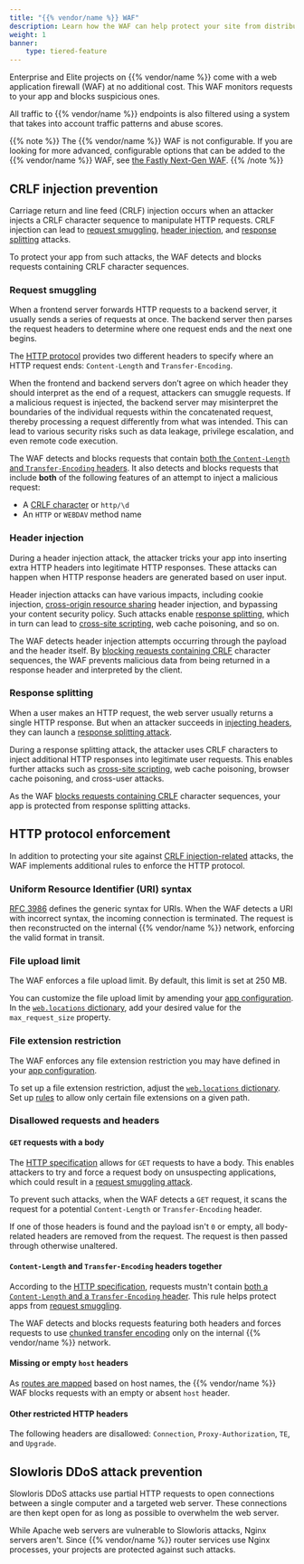 ```yaml
---
title: "{{% vendor/name %}} WAF"
description: Learn how the WAF can help protect your site from distributed denial of service (DDoS) attacks.
weight: 1
banner:
    type: tiered-feature
---
```


Enterprise and Elite projects on {{% vendor/name %}} come with a web application firewall (WAF) at no additional cost.
This WAF monitors requests to your app and blocks suspicious ones.

All traffic to {{% vendor/name %}} endpoints is also filtered
using a system that takes into account traffic patterns and abuse scores.

{{% note %}}
The {{% vendor/name %}} WAF is not configurable.
If you are looking for more advanced, configurable options that can be added to the {{% vendor/name %}} WAF, see [the Fastly Next-Gen WAF](/security/web-application-firewall/fastly-waf).
{{% /note %}}

## CRLF injection prevention

Carriage return and line feed (CRLF) injection occurs when an attacker injects a CRLF character sequence to manipulate HTTP requests.
CRLF injection can lead to [request smuggling](#request-smuggling),
[header injection](#header-injection), and [response splitting](#response-splitting) attacks.

To protect your app from such attacks, the WAF detects and blocks requests containing CRLF character sequences.

### Request smuggling

When a frontend server forwards HTTP requests to a backend server,
it usually sends a series of requests at once.
The backend server then parses the request headers
to determine where one request ends and the next one begins.

The [HTTP protocol](https://tools.ietf.org/html/rfc2616) provides two different headers
to specify where an HTTP request ends: `Content-Length` and `Transfer-Encoding`.

When the frontend and backend servers don’t agree on which header they should interpret as the end of a request,
attackers can smuggle requests. If a malicious request is injected, the backend server may misinterpret the boundaries
of the individual requests within the concatenated request, thereby processing a request differently from what was
intended. This can lead to various security risks such as data leakage, privilege escalation, and even remote code
execution.

The WAF detects and blocks requests that contain [both the `Content-Length` and `Transfer-Encoding` headers](#content-length-and-transfer-encoding-headers-together).
It also detects and blocks requests that include **both** of the following features of an attempt to inject a malicious request:

- A [CRLF character](#crlf-injection-prevention) or `http/\d`
- An `HTTP` or `WEBDAV` method name

### Header injection

During a header injection attack, the attacker tricks your app
into inserting extra HTTP headers into legitimate HTTP responses.
These attacks can happen when HTTP response headers are generated based on user input.

Header injection attacks can have various impacts,
including cookie injection, [cross-origin resource sharing](https://developer.mozilla.org/en-US/docs/Web/HTTP/CORS) header injection,
and bypassing your content security policy.
Such attacks enable [response splitting](#response-splitting),
which in turn can lead to [cross-site scripting](https://developer.mozilla.org/en-US/docs/Glossary/Cross-site_scripting),
web cache poisoning, and so on.

The WAF detects header injection attempts occurring through the payload and the header itself.
By [blocking requests containing CRLF](#crlf-injection-prevention) character sequences,
the WAF prevents malicious data from being returned in a response header and interpreted by the client.

### Response splitting

When a user makes an HTTP request, the web server usually returns a single HTTP response.
But when an attacker succeeds in [injecting headers](#header-injection),
they can launch a [response splitting attack](https://www.cs.montana.edu/courses/csci476/topics/http_response_splitting.pdf).

During a response splitting attack, the attacker uses CRLF characters to inject additional HTTP responses into legitimate user requests.
This enables further attacks such as [cross-site scripting](https://developer.mozilla.org/en-US/docs/Glossary/Cross-site_scripting),
web cache poisoning, browser cache poisoning, and cross-user attacks.

As the WAF [blocks requests containing CRLF](#crlf-injection-prevention) character sequences,
your app is protected from response splitting attacks.

## HTTP protocol enforcement

In addition to protecting your site against [CRLF injection-related](#crlf-injection-prevention) attacks,
the WAF implements additional rules to enforce the HTTP protocol.

### Uniform Resource Identifier (URI) syntax

[RFC 3986](https://www.rfc-editor.org/rfc/rfc3986) defines the generic syntax for URIs.
When the WAF detects a URI with incorrect syntax, the incoming connection is terminated.
The request is then reconstructed on the internal {{% vendor/name %}} network,
enforcing the valid format in transit.

### File upload limit

The WAF enforces a file upload limit.
By default, this limit is set at 250&nbsp;MB.

You can customize the file upload limit by amending your [app configuration](../../create-apps/_index.md).
In the [`web.locations` dictionary](/create-apps/app-reference/single-runtime-image.md#locations),
add your desired value for the `max_request_size` property.

### File extension restriction

The WAF enforces any file extension restriction you may have defined in your [app configuration](../../create-apps/_index.md).

To set up a file extension restriction,
adjust the [`web.locations` dictionary](/create-apps/app-reference/single-runtime-image.md#locations).
Set up [rules](/create-apps/app-reference/single-runtime-image.md#rules) to allow only certain file extensions on a given path.

### Disallowed requests and headers

#### `GET` requests with a body

The [HTTP specification](https://tools.ietf.org/html/rfc2616) allows for `GET` requests to have a body.
This enables attackers to try and force a request body on unsuspecting applications,
which could result in a [request smuggling attack](#request-smuggling).

To prevent such attacks, when the WAF detects a `GET` request,
it scans the request for a potential `Content-Length` or `Transfer-Encoding` header.

If one of those headers is found and the payload isn't `0` or empty,
all body-related headers are removed from the request.
The request is then passed through otherwise unaltered.

#### `Content-Length` and `Transfer-Encoding` headers together

According to the [HTTP specification](https://tools.ietf.org/html/rfc2616),
requests mustn't contain [both a `Content-Length` and a `Transfer-Encoding` header](https://tools.ietf.org/html/rfc7230#section-3.3.2).
This rule helps protect apps from [request smuggling](#request-smuggling).

The WAF detects and blocks requests featuring both headers
and forces requests to use [chunked transfer encoding](https://developer.mozilla.org/en-US/docs/Web/HTTP/Headers/Transfer-Encoding)
only on the internal {{% vendor/name %}} network.

#### Missing or empty `host` headers

As [routes are mapped](../../define-routes/_index.md) based on host names,
the {{% vendor/name %}} WAF blocks requests with an empty or absent `host` header.

#### Other restricted HTTP headers

The following headers are disallowed: `Connection`, `Proxy-Authorization`, `TE`, and `Upgrade`.

## Slowloris DDoS attack prevention

Slowloris DDoS attacks use partial HTTP requests to open connections between a single computer and a targeted web server.
These connections are then kept open for as long as possible to overwhelm the web server.

While Apache web servers are vulnerable to Slowloris attacks, Nginx servers aren't.
Since {{% vendor/name %}} router services use Nginx processes,
your projects are protected against such attacks.
